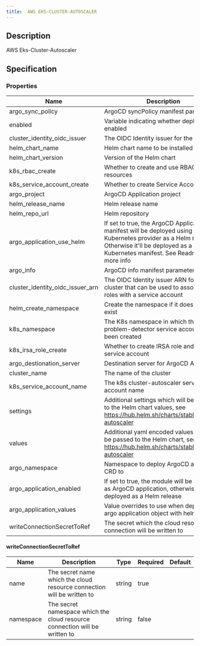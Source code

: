 ```yaml
---
title:  AWS EKS-CLUSTER-AUTOSCALER
---
```


## Description

AWS Eks-Cluster-Autoscaler

## Specification


### Properties

 Name | Description | Type | Required | Default 
 ------------ | ------------- | ------------- | ------------- | ------------- 
 argo_sync_policy | ArgoCD syncPolicy manifest parameter |  | false |  
 enabled | Variable indicating whether deployment is enabled | bool | false |  
 cluster_identity_oidc_issuer | The OIDC Identity issuer for the cluster | string | true |  
 helm_chart_name | Helm chart name to be installed | string | false |  
 helm_chart_version | Version of the Helm chart | string | false |  
 k8s_rbac_create | Whether to create and use RBAC resources | bool | false |  
 k8s_service_account_create | Whether to create Service Account | bool | false |  
 argo_project | ArgoCD Application project | string | false |  
 helm_release_name | Helm release name | string | false |  
 helm_repo_url | Helm repository | string | false |  
 argo_application_use_helm | If set to true, the ArgoCD Application manifest will be deployed using Kubernetes provider as a Helm release. Otherwise it'll be deployed as a Kubernetes manifest. See Readme for more info | bool | false |  
 argo_info | ArgoCD info manifest parameter |  | false |  
 cluster_identity_oidc_issuer_arn | The OIDC Identity issuer ARN for the cluster that can be used to associate IAM roles with a service account | string | true |  
 helm_create_namespace | Create the namespace if it does not yet exist | bool | false |  
 k8s_namespace | The K8s namespace in which the node-problem-detector service account has been created | string | false |  
 k8s_irsa_role_create | Whether to create IRSA role and annotate service account | bool | false |  
 argo_destionation_server | Destination server for ArgoCD Application | string | false |  
 cluster_name | The name of the cluster | string | true |  
 k8s_service_account_name | The k8s cluster-autoscaler service account name |  | false |  
 settings | Additional settings which will be passed to the Helm chart values, see https://hub.helm.sh/charts/stable/cluster-autoscaler | map(any) | false |  
 values | Additional yaml encoded values which will be passed to the Helm chart, see https://hub.helm.sh/charts/stable/cluster-autoscaler | string | false |  
 argo_namespace | Namespace to deploy ArgoCD application CRD to | string | false |  
 argo_application_enabled | If set to true, the module will be deployed as ArgoCD application, otherwise it will be deployed as a Helm release | bool | false |  
 argo_application_values | Value overrides to use when deploying argo application object with helm |  | false |  
 writeConnectionSecretToRef | The secret which the cloud resource connection will be written to | [writeConnectionSecretToRef](#writeConnectionSecretToRef) | false |  


#### writeConnectionSecretToRef

 Name | Description | Type | Required | Default 
 ------------ | ------------- | ------------- | ------------- | ------------- 
 name | The secret name which the cloud resource connection will be written to | string | true |  
 namespace | The secret namespace which the cloud resource connection will be written to | string | false |  
